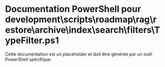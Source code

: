 # Documentation PowerShell pour development\scripts\roadmap\rag\restore\archive\index\search\filters\TypeFilter.ps1

Cette documentation est un placeholder et doit être générée par un outil PowerShell spécifique.
